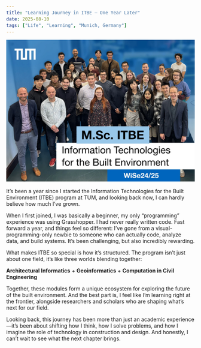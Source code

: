 ```yaml
---
title: "Learning Journey in ITBE – One Year Later"
date: 2025-08-10
tags: ["Life", "Learning", "Munich, Germany"]
---
```


![ITBE Group Photo](/img/Blog/ITBE/group_pic.webp)

It’s been a year since I started the Information Technologies for the Built Environment (ITBE) program at TUM, and looking back now, I can hardly believe how much I’ve grown.

When I first joined, I was basically a beginner, my only “programming” experience was using Grasshopper. I had never really written code. Fast forward a year, and things feel so different: I’ve gone from a visual-programming-only newbie to someone who can actually code, analyze data, and build systems. It’s been challenging, but also incredibly rewarding.

What makes ITBE so special is how it’s structured. The program isn’t just about one field, it’s like three worlds blending together:

**Architectural Informatics** + **Geoinformatics** + **Computation in Civil Engineering** 

Together, these modules form a unique ecosystem for exploring the future of the built environment. And the best part is, I feel like I’m learning right at the frontier, alongside researchers and scholars who are shaping what’s next for our field.

Looking back, this journey has been more than just an academic experience—it’s been about shifting how I think, how I solve problems, and how I imagine the role of technology in construction and design. And honestly, I can’t wait to see what the next chapter brings.

